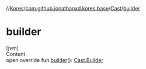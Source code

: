 //[Kores](../../index.md)/[com.github.jonathanxd.kores.base](../index.md)/[Cast](index.md)/[builder](builder.md)



# builder  
[jvm]  
Content  
open override fun [builder](builder.md)(): [Cast.Builder](-builder/index.md)  



